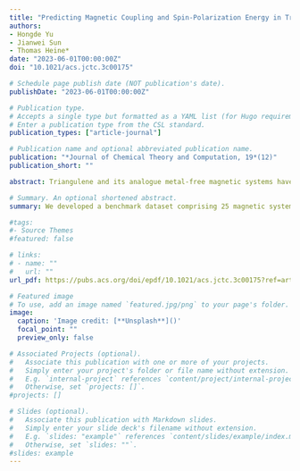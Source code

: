 ```yaml
---
title: "Predicting Magnetic Coupling and Spin-Polarization Energy in Triangulene Analogues"
authors:
- Hongde Yu
- Jianwei Sun
- Thomas Heine*
date: "2023-06-01T00:00:00Z"
doi: "10.1021/acs.jctc.3c00175"

# Schedule page publish date (NOT publication's date).
publishDate: "2023-06-01T00:00:00Z"

# Publication type.
# Accepts a single type but formatted as a YAML list (for Hugo requirements).
# Enter a publication type from the CSL standard.
publication_types: ["article-journal"]

# Publication name and optional abbreviated publication name.
publication: "*Journal of Chemical Theory and Computation, 19*(12)"
publication_short: ""

abstract: Triangulene and its analogue metal-free magnetic systems have garnered increasing attention since their discovery. Predicting the magnetic coupling and spin-polarization energy with quantitative accuracy is beyond the predictive power of today’s density functional theory (DFT) due to their intrinsic multireference character. Herein, we create a benchmark dataset of 25 magnetic systems with nonlocal spin densities, including the triangulene monomer, dimer, and their analogues. We calculate the magnetic coupling (J) and spin-polarization energy (ΔEspin) of these systems using complete active space self-consistent field (CASSCF) and coupled-cluster methods as high-quality reference values. This reference data is then used to benchmark 22 DFT functionals commonly used in material science. Our results show that, while some functionals consistently correctly predict the qualitative character of the ground state, achieving quantitative accuracy with small relative errors is currently not feasible. PBE0, M06-2X, and MN15 are predicting the correct electronic ground state for all systems investigated here and also have the lowest mean absolute error for predicting both ΔEspin (0.34, 0.32, and 0.31 eV) and J (11.74, 12.66, and 10.64 meV). They may therefore also serve as starting points for higher-level methods such as the GW or the random phase approximation. As other functionals fail for the prediction of the ground state, they cannot be recommended for metal-free magnetic systems.

# Summary. An optional shortened abstract.
summary: We developed a benchmark dataset comprising 25 magnetic systems with nonlocal spin densities, including triangulene monomers, dimers, and their analogues. This work highlighted the importance of the choice of DFT functional.

#tags:
#- Source Themes
#featured: false

# links:
# - name: ""
#   url: ""
url_pdf: https://pubs.acs.org/doi/epdf/10.1021/acs.jctc.3c00175?ref=article_openPDF

# Featured image
# To use, add an image named `featured.jpg/png` to your page's folder. 
image:
  caption: 'Image credit: [**Unsplash**]()'
  focal_point: ""
  preview_only: false

# Associated Projects (optional).
#   Associate this publication with one or more of your projects.
#   Simply enter your project's folder or file name without extension.
#   E.g. `internal-project` references `content/project/internal-project/index.md`.
#   Otherwise, set `projects: []`.
#projects: []

# Slides (optional).
#   Associate this publication with Markdown slides.
#   Simply enter your slide deck's filename without extension.
#   E.g. `slides: "example"` references `content/slides/example/index.md`.
#   Otherwise, set `slides: ""`.
#slides: example
---
```

